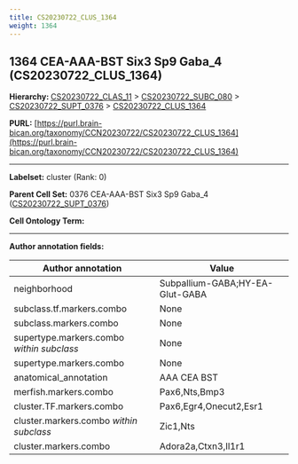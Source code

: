 ```yaml
---
title: CS20230722_CLUS_1364
weight: 1364
---
```

## 1364 CEA-AAA-BST Six3 Sp9 Gaba_4 (CS20230722_CLUS_1364)
<b>Hierarchy: </b>
[CS20230722_CLAS_11](../CS20230722_CLAS_11) >
[CS20230722_SUBC_080](../CS20230722_SUBC_080) >
[CS20230722_SUPT_0376](../CS20230722_SUPT_0376) >
[CS20230722_CLUS_1364](../CS20230722_CLUS_1364)

**PURL:** [https://purl.brain-bican.org/taxonomy/CCN20230722/CS20230722_CLUS_1364](https://purl.brain-bican.org/taxonomy/CCN20230722/CS20230722_CLUS_1364)

---


**Labelset:** cluster (Rank: 0)

**Parent Cell Set:** 0376 CEA-AAA-BST Six3 Sp9 Gaba_4 ([CS20230722_SUPT_0376](../CS20230722_SUPT_0376))



**Cell Ontology Term:** 

[MARKER GENES.]: #


---

[TRANSFERRED ANNOTATIONS.]: #


[AUTHOR ANNOTATION FIELDS.]: #


**Author annotation fields:**

| Author annotation | Value |
|-------------------|-------|
|neighborhood|Subpallium-GABA;HY-EA-Glut-GABA|
|subclass.tf.markers.combo|None|
|subclass.markers.combo|None|
|supertype.markers.combo _within subclass_|None|
|supertype.markers.combo|None|
|anatomical_annotation|AAA CEA BST|
|merfish.markers.combo|Pax6,Nts,Bmp3|
|cluster.TF.markers.combo|Pax6,Egr4,Onecut2,Esr1|
|cluster.markers.combo _within subclass_|Zic1,Nts|
|cluster.markers.combo|Adora2a,Ctxn3,Il1r1|
